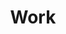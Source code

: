 ---
title: Work
description: Love your work. Work for your love.
image:

# Badge style
style:
    background: "#2a9d8f"
    color: "#fff"
---